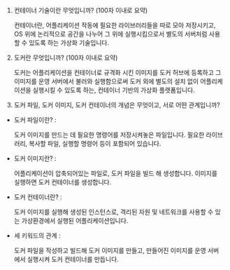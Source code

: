 1. 컨테이너 기술이란 무엇입니까? (100자 이내로 요약)

    컨테이너란, 어플리케이션 작동에 필요한 라이브러리들을 따로 모아 저장시키고, OS 위에 논리적으로 공간을 나누어 그 위에 실행시킴으로서 별도의 서버처럼 사용할 수 있도록 하는 가상화 기술입니다.

2. 도커란 무엇입니까? (100자 이내로 요약)

    도커는 어플리케이션을 컨테이너로 규격화 시킨 이미지를 도커 허브에 등록하고 그 이미지를 운영 서버에서 불러와 실행함으로써 도커 외에 별도의 설치 없이 어플리케이션을 실행시킬 수 있도록 하는, 컨테이너 기반의 가상화 플랫폼입니다.

3. 도커 파일, 도커 이미지, 도커 컨테이너의 개념은 무엇이고, 서로 어떤 관계입니까?

  * 도커 파일이란? :

    도커 이미지를 만드는 데 필요한 명령어를 저장시켜놓은 파일입니다. 필요한 라이브러리, 복사할 파일, 실행할 명령어 등이 포함되어 있습니다.

  * 도커 이미지란? :

    어플리케이션이 압축되어있는 파일로, 도커 파일을 빌드 해 생성합니다. 이미지를 실행하면 도커 컨테이너를 생성합니다. 

  * 도커 컨테이너란? :

    도커 이미지를 실행해 생성된 인스턴스로, 격리된 자원 및 네트워크를 사용할 수 있는 가상환경에서 실행된 어플리케이션입니다.
    
  * 세 키워드의 관계 :
  
    도커 파일을 작성하고 빌드해 도커 이미지를 만들고, 만들어진 이미지를 운영 서버에서 실행시켜 도커 컨테이너를 만듭니다.
